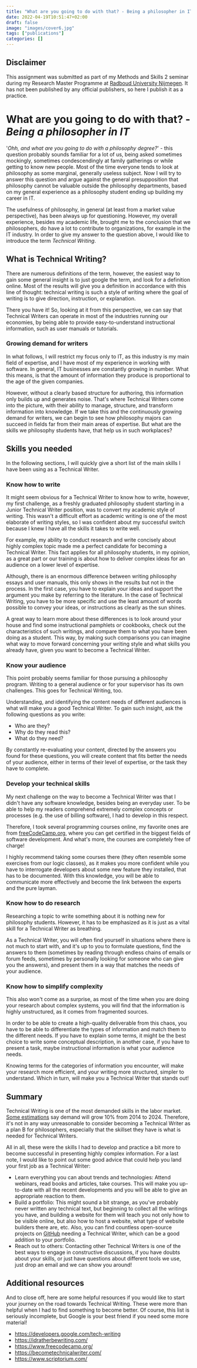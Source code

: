 ```yaml
---
title: "What are you going to do with that? - Being a philosopher in IT"
date: 2022-04-19T10:51:47+02:00
draft: false
image: "images/cover6.jpg"
tags: ["publications"]
categories: []
---
```


## Disclaimer

This assignment was submitted as part of my Methods and Skills 2 seminar during my Research Master Programme at [Radboud University Nijmegen](https://www.ru.nl/). It has not been published by any official publishers, so here I publish it as a practice.

# What are you going to do with that? - _Being a philosopher in IT_

'_Ohh, and what are you going to do with a philosophy degree?_' - this question probably sounds familiar for a lot of us, being asked sometimes mockingly, sometimes condescendingly at family gatherings or while getting to know new people. Most of the time everyone tends to look at philosophy as some marginal, generally useless subject. Now I will try to answer this question and argue against the general presupposition that philosophy cannot be valuable outside the philosophy departments, based on my general experience as a philosophy student ending up building my career in IT.

The usefulness of philosophy, in general (at least from a market value perspective), has been always up for questioning. However, my overall experience, besides my academic life, brought me to the conclusion that we philosophers, do have a lot to contribute to organizations, for example in the IT industry. In order to give my answer to the question above, I would like to introduce the term _Technical Writing_.

## What is Technical Writing?

There are numerous definitions of the term, however, the easiest way to gain some general insight is to just google the term, and look for a definition online. Most of the results will give you a definition in accordance with this line of thought: technical writing is such a style of writing where the goal of writing is to give direction, instruction, or explanation.

There you have it! So, looking at it from this perspective, we can say that Technical Writers can operate in most of the industries running our economies, by being able to provide easy-to-understand instructional information, such as user manuals or tutorials.

### __Growing demand for writers__

In what follows, I will restrict my focus only to IT, as this industry is my main field of expertise, and I have most of my experience in working with software. In general, IT businesses are constantly growing in number. What this means, is that the amount of information they produce is proportional to the age of the given companies.

However, without a clearly based structure for authoring, this information only builds up and generates noise. That's where Technical Writers come into the picture, with their ability to manage, structure, and transform information into knowledge. If we take this and the continuously growing demand for writers, we can begin to see how philosophy majors can succeed in fields far from their main areas of expertise. But what are the skills we philosophy students have, that help us in such workplaces?

## Skills you needed

In the following sections, I will quickly give a short list of the main skills I have been using as a Technical Writer.

### __Know how to write__

It might seem obvious for a Technical Writer to know how to write, however, my first challenge, as a freshly graduated philosophy student starting in a Junior Technical Writer position, was to convert my academic style of writing. This wasn't a difficult effort as academic writing is one of the most elaborate of writing styles, so I was confident about my successful switch because I knew I have all the skills it takes to write well.

For example, my ability to conduct research and write concisely about highly complex topic made me a perfect candidate for becoming a Technical Writer. This fact applies for all philosophy students, in my opinion, as a great part or our training is about how to deliver complex ideas for an audience on a lower level of expertise.

Although, there is an enormous difference between writing philosophy essays and user manuals, this only shows in the results but not in the process. In the first case, you have to explain your ideas and support the argument you make by referring to the literature. In the case of Technical Writing, you have to be more specific and use the least amount of words possible to convey your ideas, or instructions as clearly as the sun shines.

A great way to learn more about these differences is to look around your house and find some instructional pamphlets or cookbooks, check out the characteristics of such writings, and compare them to what you have been doing as a student. This way, by making such comparisons you can imagine what way to move forward concerning your writing style and what skills you already have, given you want to become a Technical Writer.

### __Know your audience__

This point probably seems familiar for those pursuing a philosophy program. Writing to a general audience or for your supervisor has its own challenges. This goes for Technical Writing, too.

Understanding, and identifying the content needs of different audiences is what will make you a good Technical Writer. To gain such insight, ask the following questions as you write:

- Who are they?
- Why do they read this?
- What do they need?

By constantly re-evaluating your content, directed by the answers you found for these questions, you will create content that fits better the needs of your audience, either in terms of their level of expertise, or the task they have to complete.

### __Develop your technical skills__

My next challenge on the way to become a Technical Writer was that I didn't have any software knowledge, besides being an everyday user. To be able to help my readers comprehend extremely complex concepts or processes (e.g. the use of billing software), I had to develop in this respect.

Therefore, I took several programming courses online, my favorite ones are from [freeCodeCamp.org](https://www.freecodecamp.org), where you can get certified in the biggest fields of software development. And what's more, the courses are completely free of charge!

I highly recommend taking some courses there (they often resemble some exercises from our logic classes), as it makes you more confident while you have to interrogate developers about some new feature they installed, that has to be documented. With this knowledge, you will be able to communicate more effectively and become the link between the experts and the pure layman.

### __Know how to do research__

Researching a topic to write something about it is nothing new for philosophy students. However, it has to be emphasized as it is just as a vital skill for a Technical Writer as breathing.

As a Technical Writer, you will often find yourself in situations where there is not much to start with, and it's up to you to formulate questions, find the answers to them (sometimes by reading through endless chains of emails or forum feeds, sometimes by personally looking for someone who can give you the answers), and present them in a way that matches the needs of your audience.

### __Know how to simplify complexity__

This also won't come as a surprise, as most of the time when you are doing your research about complex systems, you will find that the information is highly unstructured, as it comes from fragmented sources.

In order to be able to create a high-quality deliverable from this chaos, you have to be able to differentiate the types of information and match them to the different needs. If you have to explain some terms, it might be the best choice to write some conceptual description, in another case, if you have to present a task, maybe instructional information is what your audience needs.

Knowing terms for the categories of information you encounter, will make your research more efficient, and your writing more structured, simpler to understand. Which in turn, will make you a Technical Writer that stands out!

## Summary

Technical Writing is one of the most demanded skills in the labor market. [Some estimations](https://www.bls.gov/ooh/media-and-communication/technical-writers.htm) say demand will grow 10% from 2014 to 2024. Therefore, it's not in any way unreasonable to consider becoming a Technical Writer as a plan B for philosophers, especially that the skillset they have is what is needed for Technical Writers.

All in all, these were the skills I had to develop and practice a bit more to become successful in presenting highly complex information. For a last note, I would like to point out some good advice that could help you land your first job as a Technical Writer:

- Learn everything you can about trends and technologies: Attend webinars, read books and articles, take courses. This will make you up-to-date with all the recent developments and you will be able to give an appropriate reaction to them.
- Build a portfolio: This might sound a bit strange, as you've probably never written any technical text, but beginning to collect all the writings you have, and building a website for them will teach you not only how to be visible online, but also how to host a website, what type of website builders there are, etc. Also, you can find countless open-source projects on [GitHub](https://www.github.com) needing a Technical Writer, which can be a good addition to your portfolio.
- Reach out to others: Contacting other Technical Writers is one of the best ways to engage in constructive discussions, if you have doubts about your skills, or just have questions about different tools we use, just drop an email and we can show you around!

## Additional resources

And to close off, here are some helpful resources if you would like to start your journey on the road towards Technical Writing. These were more than helpful when I had to find something to become better. Of course, this list is seriously incomplete, but Google is your best friend if you need some more material!

- https://developers.google.com/tech-writing
- https://idratherbewriting.com/
- https://www.freecodecamp.org/
- https://becometechnicalwriter.com/
- https://www.scriptorium.com/